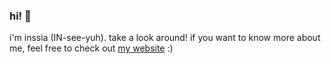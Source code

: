 ### hi! 👋 
i'm inssia (IN-see-yuh). take a look around! if you want to know more about me, feel free to check out [my website](https://www.inssiaahmed.com) :)



<!--
**inssia/inssia** is a ✨ _special_ ✨ repository because its `README.md` (this file) appears on your GitHub profile.

Here are some ideas to get you started:

- 🔭 I’m currently working on ...
- 🌱 I’m currently learning ...
- 👯 I’m looking to collaborate on ...
- 🤔 I’m looking for help with ...
- 💬 Ask me about ...
- 📫 How to reach me: ...
- 😄 Pronouns: ...
- ⚡ Fun fact: ...
-->
